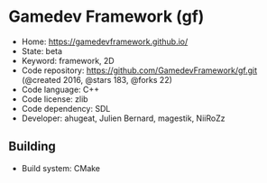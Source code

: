 # Gamedev Framework (gf)

- Home: https://gamedevframework.github.io/
- State: beta
- Keyword: framework, 2D
- Code repository: https://github.com/GamedevFramework/gf.git (@created 2016, @stars 183, @forks 22)
- Code language: C++
- Code license: zlib
- Code dependency: SDL
- Developer: ahugeat, Julien Bernard, magestik, NiiRoZz

## Building

- Build system: CMake
